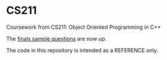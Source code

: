 CS211
=====

Coursework from CS211: Object Oriented Programming in C++

The [finals sample questions](http://venus.cs.qc.cuny.edu/~waxman/211/Practice%20Problems%20for%20CS211%20Final.pdf) are now up.


The code in this repository is intended as a REFERENCE only. 
